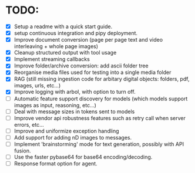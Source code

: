 # TODO:

- [x] Setup a readme with a quick start guide.
- [x] setup continuous integration and pipy deployment.
- [x] Improve document conversion (page per page text and video interleaving + whole page images)
- [x] Cleanup structured output with tool usage
- [x] Implement streaming callbacks
- [x] Improve folder/archive conversion: add ascii folder tree
- [x] Reorganise media files used for testing into a single media folder
- [x] RAG (still missing ingestion code for arbitary digital objects: folders, pdf, images, urls, etc...)
- [x] Improve logging with arbol, with option to turn off.
- [ ] Automatic feature support discovery for models (which models support images as input, reasoning, etc...)
- [ ] Deal with message sizes in tokens sent to models
- [ ] Improve vendor api robustness features such as retry call when server errors, etc...
- [ ] Improve and uniformize exception handling
- [ ] Add support for adding nD images to messages.
- [ ] Implement 'brainstorming' mode for text generation, possibly with API fusion.
- [ ] Use the faster pybase64 for base64 encoding/decoding.
- [ ] Response format option for agent.
